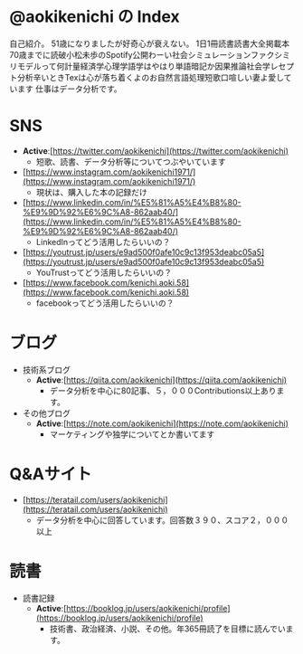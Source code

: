 # @aokikenichi の Index
自己紹介。
51歳になりましたが好奇心が衰えない。
1日1冊読書読書大全掲載本70歳までに読破小松未歩のSpotify公開わーい社会シミュレーションファクシミリモデルって何計量経済学心理学語学はやはり単語暗記か因果推論社会学レセプト分析辛いときTexは心が落ち着くよのお自然言語処理短歌口喧しい妻よ愛しています
仕事はデータ分析です。

# SNS
- __Active__:[https://twitter.com/aokikenichi](https://twitter.com/aokikenichi)
  - 短歌、読書、データ分析等についてつぶやいています
- [https://www.instagram.com/aokikenichi1971/](https://www.instagram.com/aokikenichi1971/)
  - 現状は、購入した本の記録だけ
- [https://www.linkedin.com/in/%E5%81%A5%E4%B8%80-%E9%9D%92%E6%9C%A8-862aab40/](https://www.linkedin.com/in/%E5%81%A5%E4%B8%80-%E9%9D%92%E6%9C%A8-862aab40/)
  - LinkedInってどう活用したらいいの？
- [https://youtrust.jp/users/e9ad500f0afe10c9c13f953deabc05a5](https://youtrust.jp/users/e9ad500f0afe10c9c13f953deabc05a5)
  - YouTrustってどう活用したらいいの？
- [https://www.facebook.com/kenichi.aoki.58](https://www.facebook.com/kenichi.aoki.58)
  - facebookってどう活用したらいいの？
# ブログ
- 技術系ブログ
  - __Active__:[https://qiita.com/aokikenichi](https://qiita.com/aokikenichi)
    - データ分析を中心に80記事、５，０００Contributions以上あります。
- その他ブログ
  - __Active__:[https://note.com/aokikenichi](https://note.com/aokikenichi)
    - マーケティングや独学についてとか書いてます
# Q&Aサイト
- [https://teratail.com/users/aokikenichi](https://teratail.com/users/aokikenichi)
  - データ分析を中心に回答しています。回答数３９０、スコア２，０００以上
# 読書
- 読書記録
  - __Active__:[https://booklog.jp/users/aokikenichi/profile](https://booklog.jp/users/aokikenichi/profile)
    - 技術書、政治経済、小説、その他。年365冊読了を目標に読んでいます。
